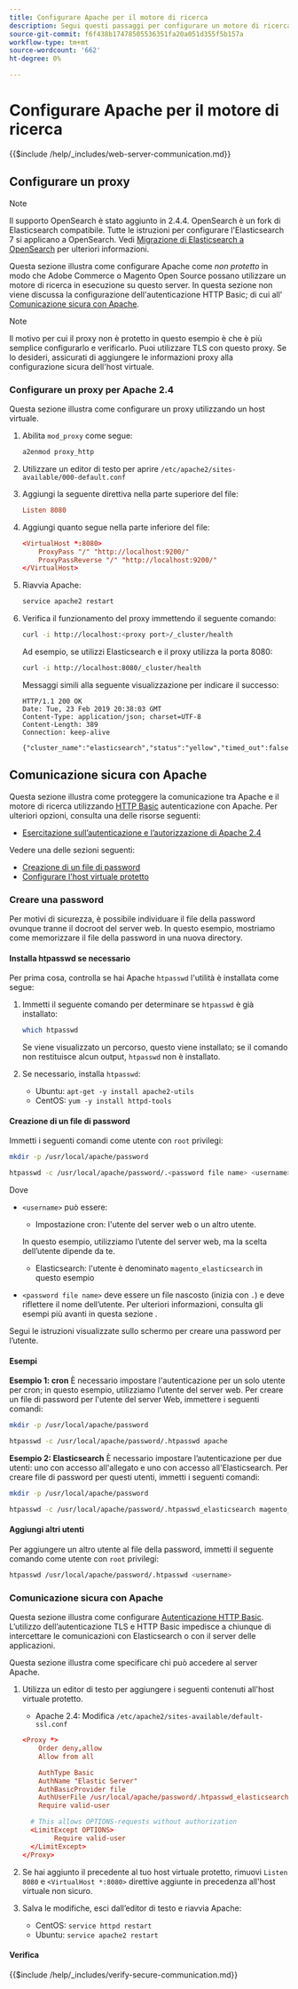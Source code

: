 ```yaml
---
title: Configurare Apache per il motore di ricerca
description: Segui questi passaggi per configurare un motore di ricerca con il server web Apache per le installazioni on-premise di Adobe Commerce e Magenti Open Source.
source-git-commit: f6f438b17478505536351fa20a051d355f5b157a
workflow-type: tm+mt
source-wordcount: '662'
ht-degree: 0%

---
```



# Configurare Apache per il motore di ricerca

{{$include /help/_includes/web-server-communication.md}}

## Configurare un proxy

>[!NOTE]
>
>Il supporto OpenSearch è stato aggiunto in 2.4.4. OpenSearch è un fork di Elasticsearch compatibile. Tutte le istruzioni per configurare l&#39;Elasticsearch 7 si applicano a OpenSearch. Vedi [Migrazione di Elasticsearch a OpenSearch](../../../upgrade/prepare/opensearch-migration.md) per ulteriori informazioni.

Questa sezione illustra come configurare Apache come *non protetto* in modo che Adobe Commerce o Magento Open Source possano utilizzare un motore di ricerca in esecuzione su questo server. In questa sezione non viene discussa la configurazione dell&#39;autenticazione HTTP Basic; di cui all&#39; [Comunicazione sicura con Apache](#secure-communication-with-apache).

>[!NOTE]
>
>Il motivo per cui il proxy non è protetto in questo esempio è che è più semplice configurarlo e verificarlo. Puoi utilizzare TLS con questo proxy. Se lo desideri, assicurati di aggiungere le informazioni proxy alla configurazione sicura dell&#39;host virtuale.

### Configurare un proxy per Apache 2.4

Questa sezione illustra come configurare un proxy utilizzando un host virtuale.

1. Abilita `mod_proxy` come segue:

   ```bash
   a2enmod proxy_http
   ```

1. Utilizzare un editor di testo per aprire `/etc/apache2/sites-available/000-default.conf`
1. Aggiungi la seguente direttiva nella parte superiore del file:

   ```conf
   Listen 8080
   ```

1. Aggiungi quanto segue nella parte inferiore del file:

   ```conf
   <VirtualHost *:8080>
       ProxyPass "/" "http://localhost:9200/"
       ProxyPassReverse "/" "http://localhost:9200/"
   </VirtualHost>
   ```

1. Riavvia Apache:

   ```bash
   service apache2 restart
   ```

1. Verifica il funzionamento del proxy immettendo il seguente comando:

   ```bash
   curl -i http://localhost:<proxy port>/_cluster/health
   ```

   Ad esempio, se utilizzi Elasticsearch e il proxy utilizza la porta 8080:

   ```bash
   curl -i http://localhost:8080/_cluster/health
   ```

   Messaggi simili alla seguente visualizzazione per indicare il successo:

   ```terminal
   HTTP/1.1 200 OK
   Date: Tue, 23 Feb 2019 20:38:03 GMT
   Content-Type: application/json; charset=UTF-8
   Content-Length: 389
   Connection: keep-alive
   
   {"cluster_name":"elasticsearch","status":"yellow","timed_out":false,"number_of_nodes":1,"number_of_data_nodes":1,"active_primary_shards":5,"active_shards":5,"relocating_shards":0,"initializing_shards":0,"unassigned_shards":5,"delayed_unassigned_shards":0,"number_of_pending_tasks":0,"number_of_in_flight_fetch":0,"task_max_waiting_in_queue_millis":0,"active_shards_percent_as_number":50.0}
   ```

## Comunicazione sicura con Apache

Questa sezione illustra come proteggere la comunicazione tra Apache e il motore di ricerca utilizzando [HTTP Basic](https://datatracker.ietf.org/doc/html/rfc2617) autenticazione con Apache. Per ulteriori opzioni, consulta una delle risorse seguenti:

* [Esercitazione sull’autenticazione e l’autorizzazione di Apache 2.4](https://httpd.apache.org/docs/2.4/howto/auth.html)

Vedere una delle sezioni seguenti:

* [Creazione di un file di password](#create-a-password)
* [Configurare l&#39;host virtuale protetto](#secure-communication-with-apache)

### Creare una password

Per motivi di sicurezza, è possibile individuare il file della password ovunque tranne il docroot del server web. In questo esempio, mostriamo come memorizzare il file della password in una nuova directory.

#### Installa htpasswd se necessario

Per prima cosa, controlla se hai Apache `htpasswd` l&#39;utilità è installata come segue:

1. Immetti il seguente comando per determinare se `htpasswd` è già installato:

   ```bash
   which htpasswd
   ```

   Se viene visualizzato un percorso, questo viene installato; se il comando non restituisce alcun output, `htpasswd` non è installato.

1. Se necessario, installa `htpasswd`:

   * Ubuntu: `apt-get -y install apache2-utils`
   * CentOS: `yum -y install httpd-tools`

#### Creazione di un file di password

Immetti i seguenti comandi come utente con `root` privilegi:

```bash
mkdir -p /usr/local/apache/password
```

```bash
htpasswd -c /usr/local/apache/password/.<password file name> <username>
```

Dove

* `<username>` può essere:

   * Impostazione cron: l&#39;utente del server web o un altro utente.

   In questo esempio, utilizziamo l’utente del server web, ma la scelta dell’utente dipende da te.

   * Elasticsearch: l&#39;utente è denominato `magento_elasticsearch` in questo esempio


* `<password file name>` deve essere un file nascosto (inizia con `.`) e deve riflettere il nome dell’utente. Per ulteriori informazioni, consulta gli esempi più avanti in questa sezione .

Segui le istruzioni visualizzate sullo schermo per creare una password per l’utente.

#### Esempi

**Esempio 1: cron**
È necessario impostare l&#39;autenticazione per un solo utente per cron; in questo esempio, utilizziamo l’utente del server web. Per creare un file di password per l&#39;utente del server Web, immettere i seguenti comandi:

```bash
mkdir -p /usr/local/apache/password
```

```bash
htpasswd -c /usr/local/apache/password/.htpasswd apache
```

**Esempio 2: Elasticsearch**
È necessario impostare l’autenticazione per due utenti: uno con accesso all&#39;allegato e uno con accesso all&#39;Elasticsearch. Per creare file di password per questi utenti, immetti i seguenti comandi:

```bash
mkdir -p /usr/local/apache/password
```

```bash
htpasswd -c /usr/local/apache/password/.htpasswd_elasticsearch magento_elasticsearch
```

#### Aggiungi altri utenti

Per aggiungere un altro utente al file della password, immetti il seguente comando come utente con `root` privilegi:

```bash
htpasswd /usr/local/apache/password/.htpasswd <username>
```

### Comunicazione sicura con Apache

Questa sezione illustra come configurare [Autenticazione HTTP Basic](https://httpd.apache.org/docs/2.2/howto/auth.html). L’utilizzo dell’autenticazione TLS e HTTP Basic impedisce a chiunque di intercettare le comunicazioni con Elasticsearch o con il server delle applicazioni.

Questa sezione illustra come specificare chi può accedere al server Apache.

1. Utilizza un editor di testo per aggiungere i seguenti contenuti all&#39;host virtuale protetto.

   * Apache 2.4: Modifica `/etc/apache2/sites-available/default-ssl.conf`

   ```conf
   <Proxy *>
       Order deny,allow
       Allow from all
   
       AuthType Basic
       AuthName "Elastic Server"
       AuthBasicProvider file
       AuthUserFile /usr/local/apache/password/.htpasswd_elasticsearch
       Require valid-user
   
     # This allows OPTIONS-requests without authorization
     <LimitExcept OPTIONS>
           Require valid-user
     </LimitExcept>
   </Proxy>
   ```

1. Se hai aggiunto il precedente al tuo host virtuale protetto, rimuovi `Listen 8080` e `<VirtualHost *:8080>` direttive aggiunte in precedenza all&#39;host virtuale non sicuro.

1. Salva le modifiche, esci dall’editor di testo e riavvia Apache:

   * CentOS: `service httpd restart`
   * Ubuntu: `service apache2 restart`

#### Verifica

{{$include /help/_includes/verify-secure-communication.md}}
